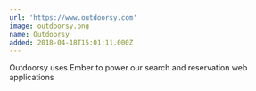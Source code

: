 ```yaml
---
url: 'https://www.outdoorsy.com'
image: outdoorsy.png
name: Outdoorsy
added: 2018-04-18T15:01:11.000Z
---
```

Outdoorsy uses Ember to power our search and reservation web applications
